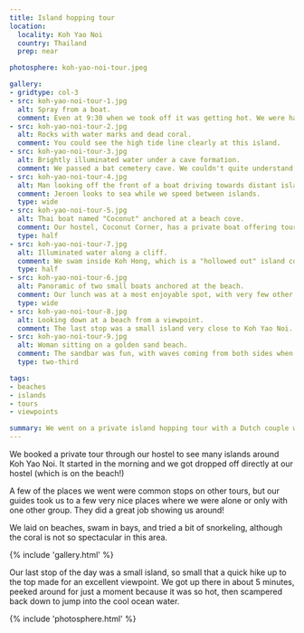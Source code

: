 ```yaml
---
title: Island hopping tour
location:
  locality: Koh Yao Noi
  country: Thailand
  prep: near

photosphere: koh-yao-noi-tour.jpeg

gallery:
- gridtype: col-3
- src: koh-yao-noi-tour-1.jpg
  alt: Spray from a boat.
  comment: Even at 9:30 when we took off it was getting hot. We were happy to feel the spray from the boat.
- src: koh-yao-noi-tour-2.jpg
  alt: Rocks with water marks and dead coral.
  comment: You could see the high tide line clearly at this island.
- src: koh-yao-noi-tour-3.jpg
  alt: Brightly illuminated water under a cave formation.
  comment: We passed a bat cemetery cave. We couldn't quite understand if it's a bat or man-made cemetery, but that's what our guide called it.
- src: koh-yao-noi-tour-4.jpg
  alt: Man looking off the front of a boat driving towards distant islands.
  comment: Jeroen looks to sea while we speed between islands.
  type: wide
- src: koh-yao-noi-tour-5.jpg
  alt: Thai boat named "Coconut" anchored at a beach cove.
  comment: Our hostel, Coconut Corner, has a private boat offering tours. Most boats that we saw had 10-30 people packed in, but we had an enjoyable 6 including the driver and our guide.
  type: half
- src: koh-yao-noi-tour-7.jpg
  alt: Illuminated water along a cliff.
  comment: We swam inside Koh Hong, which is a "hollowed out" island concealing a large bay. This is the skinny passage leading to the bay.
  type: half
- src: koh-yao-noi-tour-6.jpg
  alt: Panoramic of two small boats anchored at the beach.
  comment: Our lunch was at a most enjoyable spot, with very few other tour boats. Quite a nice difference from some of the stops!
  type: wide
- src: koh-yao-noi-tour-8.jpg
  alt: Looking down at a beach from a viewpoint.
  comment: The last stop was a small island very close to Koh Yao Noi. We climbed to the viewpoint to get a look around.
- src: koh-yao-noi-tour-9.jpg
  alt: Woman sitting on a golden sand beach.
  comment: The sandbar was fun, with waves coming from both sides when you sat at the end.
  type: two-third

tags:
- beaches
- islands
- tours
- viewpoints

summary: We went on a private island hopping tour with a Dutch couple we met while arriving. It was a fun day visiting great islands, beaches, and swimming holes near Koh Yao Noi.
---
```


We booked a private tour through our hostel to see many islands around Koh Yao Noi. It started in the morning and we got dropped off directly at our hostel (which is on the beach!)

A few of the places we went were common stops on other tours, but our guides took us to a few very nice places where we were alone or only with one other group. They did a great job showing us around!

We laid on beaches, swam in bays, and tried a bit of snorkeling, although the coral is not so spectacular in this area.

{% include 'gallery.html' %}

Our last stop of the day was a small island, so small that a quick hike up to the top made for an excellent viewpoint. We got up there in about 5 minutes, peeked around for just a moment because it was so hot, then scampered back down to jump into the cool ocean water.

{% include 'photosphere.html' %}
